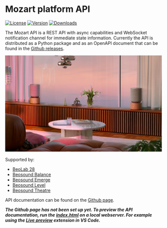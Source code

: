 # Mozart platform API

[![License](https://img.shields.io/badge/license-MIT-green)](./LICENSE)
[![Version](https://img.shields.io/pypi/v/mozart-api?color=g)](https://pypi.org/project/mozart-api)
[![Downloads](https://img.shields.io/pypi/dm/mozart-api)](https://pypi.org/project/mozart-api)

The Mozart API is a REST API with async capabilities and WebSocket notification channel for immediate state information. Currently the API is distributed as a Python package and as an OpenAPI document that can be found in the [Github releases](https://github.com/bang-olufsen/mozart-open-api/releases).

![Balance stereo](/docs/media/balance_stereo.png)

Supported by:

- [BeoLab 28](https://www.bang-olufsen.com/en/dk/speakers/beolab-28)
- [Beosound Balance](https://www.bang-olufsen.com/en/dk/speakers/beosound-balance)
- [Beosound Emerge](https://www.bang-olufsen.com/en/dk/speakers/beosound-emerge)
- [Beosound Level](https://www.bang-olufsen.com/en/dk/speakers/beosound-level)
- [Beosound Theatre](https://www.bang-olufsen.com/en/dk/soundbars/beosound-theatre)

API documentation can be found on the [Github page](placeholder).

__*The Github page has not been set up yet. To preview the API documentation, run the [index.html](/docs/index.html) on a local webserver. For example using the [Live preview](https://marketplace.visualstudio.com/items?itemName=ms-vscode.live-server) extension in VS Code.*__